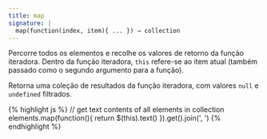 ```yaml
---
title: map
signature: |
  map(function(index, item){ ... }) ⇒ collection
---
```


Percorre todos os elementos e recolhe os valores de retorno da função
iteradora. Dentro da função iteradora, `this` refere-se ao item atual
(também passado como o segundo argumento para a função).

Retorna uma coleção de resultados da função iteradora, com valores
`null` e `undefined` filtrados.

{% highlight js %}
// get text contents of all elements in collection
elements.map(function(){ return $(this).text() }).get().join(', ')
{% endhighlight %}
